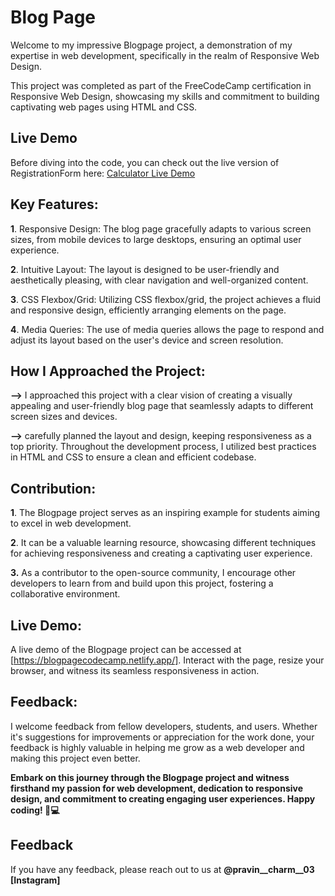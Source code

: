 
# Blog Page
Welcome to my impressive Blogpage project, a demonstration of my expertise in web development, specifically in the realm of Responsive Web Design. 

This project was completed as part of the FreeCodeCamp certification in Responsive Web Design, showcasing my skills and commitment to building captivating web pages using HTML and CSS.

## Live Demo

Before diving into the code, you can check out the live version of RegistrationForm here: [Calculator Live Demo](https://calciusage.netlify.app/)

## Key Features:

**1**. Responsive Design: The blog page gracefully adapts to various screen sizes, from mobile devices to large desktops, ensuring an optimal user experience.

**2**. Intuitive Layout: The layout is designed to be user-friendly and aesthetically pleasing, with clear navigation and well-organized content.

**3**. CSS Flexbox/Grid: Utilizing CSS flexbox/grid, the project achieves a fluid and responsive design, efficiently arranging elements on the page.

**4**. Media Queries: The use of media queries allows the page to respond and adjust its layout based on the user's device and screen resolution.

## How I Approached the Project:

**-->** I approached this project with a clear vision of creating a visually appealing and user-friendly blog page that seamlessly adapts to different screen sizes and devices.

**-->** carefully planned the layout and design, keeping responsiveness as a top priority. Throughout the development process, I utilized best practices in HTML and CSS to ensure a clean and efficient codebase.

## Contribution:
**1**. The Blogpage project serves as an inspiring example for students aiming to excel in web development. 

**2**. It can be a valuable learning resource, showcasing different techniques for achieving responsiveness and creating a captivating user experience. 

**3.** As a contributor to the open-source community, I encourage other developers to learn from and build upon this project, fostering a collaborative environment.

## Live Demo:

A live demo of the Blogpage project can be accessed at [https://blogpagecodecamp.netlify.app/]. Interact with the page, resize your browser, and witness its seamless responsiveness in action.

## Feedback:

I welcome feedback from fellow developers, students, and users. Whether it's suggestions for improvements or appreciation for the work done, your feedback is highly valuable in helping me grow as a web developer and making this project even better.

**Embark on this journey through the Blogpage project and witness firsthand my passion for web development, dedication to responsive design, and commitment to creating engaging user experiences. Happy coding! 🚀💻**


















## Feedback

If you have any feedback, please reach out to us at **@pravin__charm__03** **[Instagram]**

